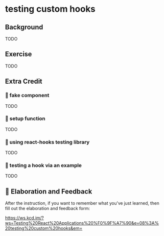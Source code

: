 # testing custom hooks

## Background

TODO

## Exercise

TODO

## Extra Credit

### 💯 fake component

TODO

### 💯 setup function

TODO

### 💯 using react-hooks testing library

TODO

### 💯 testing a hook via an example

TODO

## 🦉 Elaboration and Feedback

After the instruction, if you want to remember what you've just learned, then
fill out the elaboration and feedback form:

https://ws.kcd.im/?ws=Testing%20React%20Applications%20%F0%9F%A7%90&e=08%3A%20testing%20custom%20hooks&em=
